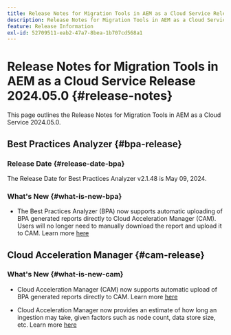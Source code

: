 ```yaml
---
title: Release Notes for Migration Tools in AEM as a Cloud Service Release 2024.05.0
description: Release Notes for Migration Tools in AEM as a Cloud Service Release 2024.05.0
feature: Release Information
exl-id: 52709511-eab2-47a7-8bea-1b707cd568a1
---
```

# Release Notes for Migration Tools in AEM as a Cloud Service Release 2024.05.0 {#release-notes}

This page outlines the Release Notes for Migration Tools in AEM as a Cloud Service 2024.05.0.

## Best Practices Analyzer {#bpa-release}

### Release Date {#release-date-bpa}

The Release Date for Best Practices Analyzer v2.1.48 is May 09, 2024.

### What's New {#what-is-new-bpa}

* The Best Practices Analyzer (BPA) now supports automatic uploading of BPA generated reports directly to Cloud Acceleration Manager (CAM). Users will no longer need to manually download the report and upload it to CAM. Learn more [here](https://experienceleague.adobe.com/en/docs/experience-manager-cloud-service/content/migration-journey/cloud-migration/best-practices-analyzer/using-best-practices-analyzer)

## Cloud Acceleration Manager {#cam-release}

### What's New {#what-is-new-cam}

* Cloud Acceleration Manager (CAM) now supports automatic upload of BPA generated reports directly to CAM. Learn more [here](https://experienceleague.adobe.com/en/docs/experience-manager-cloud-service/content/migration-journey/cloud-acceleration-manager/using-cam/cam-readiness-phase#best-practices-analysis)

* Cloud Acceleration Manager now provides an estimate of how long an ingestion may take, given factors such as node count, data store size, etc. Learn more [here](https://experienceleague.adobe.com/en/docs/experience-manager-cloud-service/content/migration-journey/cloud-migration/content-transfer-tool/ingesting-content)
